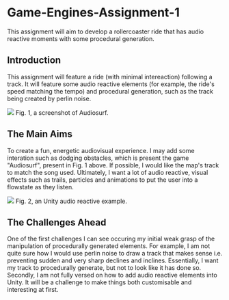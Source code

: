 # Game-Engines-Assignment-1
This assignment will aim to develop a rollercoaster ride that has audio reactive moments with some procedural generation.

## Introduction 
This assignment will feature a ride (with minimal intereaction) following a track. It will feature some audio reactive elements (for example, the ride's speed matching the tempo) and procedural generation, such as the track being created by perlin noise. 

![](http://game-accessibility.com/wp/wp-content/uploads/2015/06/Audiosurf-game-1024x640.jpg)
Fig. 1, a screenshot of Audiosurf. 

## The Main Aims 
To create a fun, energetic audiovisual experience. I may add some interation such as dodging obstacles, which is present the game "Audiosurf", present in Fig. 1 above. If possible, I would like the map's track to match the song used. Ultimately, I want a lot of audio reactive, visual effects such as trails, particles and animations to put the user into a flowstate as they listen. 

![](https://i.ytimg.com/vi/5pmoP1ZOoNs/maxresdefault.jpg)
Fig. 2, an Unity audio reactive example. 

## The Challenges Ahead 
One of the first challenges I can see occuring my initial weak grasp of the manipulation of procedurally generated elements. For example, I am not quite sure how I would use perlin noise to draw a track that makes sense i.e. preventing sudden and very sharp declines and inclines. Essentially, I want my track to procedurally generate, but not to look like it has done so. Secondly, I am not fully versed on how to add audio reactive elements into Unity. It will be a challenge to make things both customisable and interesting at first. 
